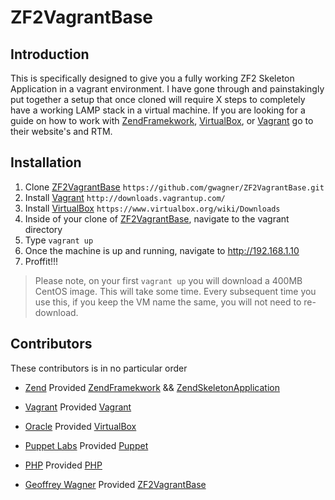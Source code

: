 ZF2VagrantBase
=======================

Introduction
------------

This is specifically designed to give you a fully working ZF2 Skeleton Application in a vagrant environment. I have gone through and painstakingly put together a setup that once cloned will require X steps to completely have a working LAMP stack in a virtual machine. If you are looking for a guide on how to work with [ZendFramekwork](https://github.com/zendframework/zf2), [VirtualBox](https://www.virtualbox.org/), or [Vagrant](http://downloads.vagrantup.com/) go to their website's and RTM.

Installation
------------

1. Clone [ZF2VagrantBase](https://github.com/gwagner/ZF2VagrantBase) `https://github.com/gwagner/ZF2VagrantBase.git`
1. Install [Vagrant](http://downloads.vagrantup.com/) `http://downloads.vagrantup.com/`
1. Install [VirtualBox](https://www.virtualbox.org/wiki/Downloads) `https://www.virtualbox.org/wiki/Downloads`
1. Inside of your clone of [ZF2VagrantBase](https://github.com/gwagner/ZF2VagrantBase), navigate to the vagrant directory
1. Type `vagrant up`
1. Once the machine is up and running, navigate to http://192.168.1.10
1. Proffit!!!

> Please note, on your first `vagrant up` you will download a 400MB CentOS image.  This will take some time.  Every subsequent time you use this, if you keep the VM name the same, you will not need to re-download.


Contributors
------------
These contributors is in no particular order

* [Zend](http://www.zend.com/en/) Provided [ZendFramekwork](https://github.com/zendframework/zf2) && [ZendSkeletonApplication](https://github.com/zendframework/ZendSkeletonApplication)

* [Vagrant](http://www.vagrantup.com/) Provided [Vagrant](https://github.com/mitchellh/vagrant)

* [Oracle](http://www.oracle.com/index.html) Provided [VirtualBox](https://www.virtualbox.org/)

* [Puppet Labs](https://puppetlabs.com/) Provided [Puppet](http://info.puppetlabs.com/download-pe.html)

* [PHP](http://php.net/) Provided [PHP](http://php.net/)

* [Geoffrey Wagner](https://twitter.com/gwagner85) Provided [ZF2VagrantBase](https://github.com/gwagner/ZF2VagrantBase)